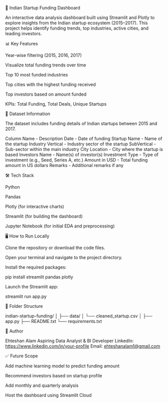 🚀 Indian Startup Funding Dashboard

An interactive data analysis dashboard built using Streamlit and Plotly to explore insights from the Indian startup ecosystem (2015–2017). This project helps identify funding trends, top industries, active cities, and leading investors.

📊 Key Features

Year-wise filtering (2015, 2016, 2017)

Visualize total funding trends over time

Top 10 most funded industries

Top cities with the highest funding received

Top investors based on amount funded

KPIs: Total Funding, Total Deals, Unique Startups

📁 Dataset Information

The dataset includes funding details of Indian startups between 2015 and 2017.

Column Name - Description
Date - Date of funding
Startup Name - Name of the startup
Industry Vertical - Industry sector of the startup
SubVertical - Sub-sector within the main industry
City Location - City where the startup is based
Investors Name - Name(s) of investor(s)
Investment Type - Type of investment (e.g., Seed, Series A, etc.)
Amount in USD - Total funding amount in US dollars
Remarks - Additional remarks if any

🛠️ Tech Stack

Python

Pandas

Plotly (for interactive charts)

Streamlit (for building the dashboard)

Jupyter Notebook (for initial EDA and preprocessing)

🖥️ How to Run Locally

Clone the repository or download the code files.

Open your terminal and navigate to the project directory.

Install the required packages:

pip install streamlit pandas plotly

Launch the Streamlit app:

streamlit run app.py

📌 Folder Structure

indian-startup-funding/
│
├── data/
│ └── cleaned_startup.csv
│
├── app.py
├── README.txt
└── requirements.txt

🙋 Author

Ehteshan Alam
Aspiring Data Analyst & BI Developer
LinkedIn: https://www.linkedin.com/in/your-profile
Email: ehteshanalam1@gmail.com

✅ Future Scope

Add machine learning model to predict funding amount

Recommend investors based on startup profile

Add monthly and quarterly analysis

Host the dashboard using Streamlit Cloud
